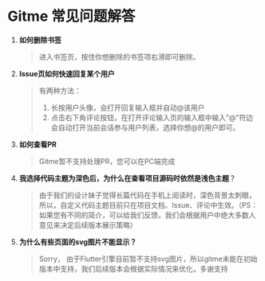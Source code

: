 # Gitme 常见问题解答

1. **如何删除书签**

   > 进入书签页，按住你想删除的书签项右滑即可删除。

2. **Issue页如何快速回复某个用户**

   > 有两种方法：
   >
   > 1. 长按用户头像，会打开回复输入框并自动@该用户
   > 2. 点击右下角评论按钮，在打开评论输入页的输入框中输入"@"符边会自动打开当前会话参与用户列表，选择你想@的用户即可。

3. **如何查看PR**

   > Gitme暂不支持处理PR，您可以在PC端完成

4. **我选择代码主题为深色后，为什么在查看项目源码时依然是浅色主题**？

   > 由于我们的设计妹子觉得长篇代码在手机上阅读时，深色背景太刺眼，所以，自定义代码主题目前只在项目文档、Issue、评论中生效。（PS：如果您有不同的简介，可以给我们反馈，我们会根据用户中绝大多数人意见来决定后续版本展示策略）

5. **为什么有些页面的svg图片不能显示？**

   > Sorry， 由于Flutter引擎目前暂不支持svg图片，所以gitme未能在初始版本中支持，我们后续版本会根据实际情况来优化，多谢支持

   